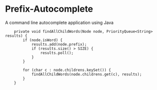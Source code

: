 # Prefix-Autocomplete
A command line autocomplete application using Java


```
    private void findAllChildWords(Node node, PriorityQueue<String> results) {
        if (node.isWord) {
            results.add(node.prefix);
            if (results.size() > SIZE) {
                results.poll();
            }
        }

        for (char c : node.childrens.keySet()) {
            findAllChildWords(node.childrens.get(c), results);
        }
    }
```